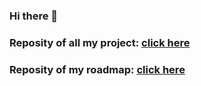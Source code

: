 ### Hi there 👋

<h3> Reposity of all my project: <a href=""> click here </a> </h3>

<h3> Reposity of my roadmap: <a href=""> click here </a> </h3>
<!--
**Kingki19/Kingki19** is a ✨ _special_ ✨ repository because its `README.md` (this file) appears on your GitHub profile.

Here are some ideas to get you started:

- 🔭 I’m currently working on ...
- 🌱 I’m currently learning ...
- 👯 I’m looking to collaborate on ...
- 🤔 I’m looking for help with ...
- 💬 Ask me about ...
- 📫 How to reach me: ...
- 😄 Pronouns: ...
- ⚡ Fun fact: ...
-->
